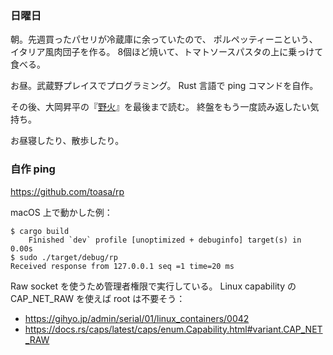 ### 日曜日

朝。先週買ったパセリが冷蔵庫に余っていたので、
ポルペッティーニという、イタリア風肉団子を作る。
8個ほど焼いて、トマトソースパスタの上に乗っけて食べる。

お昼。武蔵野プレイスでプログラミング。
Rust 言語で ping コマンドを自作。

その後、大岡昇平の『[野火](https://www.amazon.co.jp/%E9%87%8E%E7%81%AB-%E3%81%AE%E3%81%B3-%E6%96%B0%E6%BD%AE%E6%96%87%E5%BA%AB-%E5%A4%A7%E5%B2%A1-%E6%98%87%E5%B9%B3/dp/4101065039)』を最後まで読む。
終盤をもう一度読み返したい気持ち。

お昼寝したり、散歩したり。

### 自作 ping

https://github.com/toasa/rp

macOS 上で動かした例：

```
$ cargo build
    Finished `dev` profile [unoptimized + debuginfo] target(s) in 0.00s
$ sudo ./target/debug/rp         
Received response from 127.0.0.1 seq =1 time=20 ms
```

Raw socket を使うため管理者権限で実行している。
Linux capability の CAP_NET_RAW を使えば root は不要そう：

* https://gihyo.jp/admin/serial/01/linux_containers/0042
* https://docs.rs/caps/latest/caps/enum.Capability.html#variant.CAP_NET_RAW
